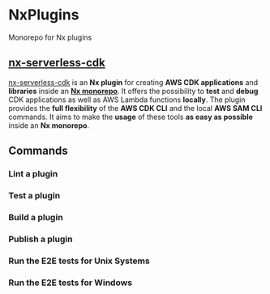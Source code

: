 # NxPlugins

Monorepo for Nx plugins

## [nx-serverless-cdk](https://github.com/castleadmin/nx-plugins/tree/main/nx-serverless-cdk/plugin)

[nx-serverless-cdk](https://github.com/castleadmin/nx-plugins/tree/main/nx-serverless-cdk/plugin) is an **Nx plugin** for creating **AWS CDK applications** and **libraries** inside an [**Nx monorepo**](https://nx.dev/concepts/more-concepts/why-monorepos).
It offers the possibility to **test** and **debug** CDK applications as well as AWS Lambda functions **locally**.
The plugin provides the **full flexibility** of the **AWS CDK CLI** and the local **AWS SAM CLI** commands.
It aims to make the **usage** of these tools **as easy as possible** inside an **Nx monorepo**.

## Commands

### Lint a plugin

### Test a plugin

### Build a plugin

### Publish a plugin

### Run the E2E tests for Unix Systems

### Run the E2E tests for Windows
